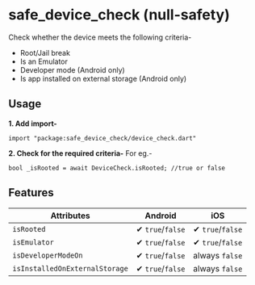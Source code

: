# safe_device_check (null-safety)

Check whether the device meets the following criteria-
- Root/Jail break
- Is an Emulator
- Developer mode (Android only)
- Is app installed on external storage (Android only)

## Usage

**1. Add import-**

    import "package:safe_device_check/device_check.dart"

**2. Check for the required criteria-**
For eg.-

    bool _isRooted = await DeviceCheck.isRooted; //true or false

## Features
| Attributes | Android | iOS |
| --| --|--|
| `isRooted` |✔ `true`/`false`|✔ `true`/`false`|
| `isEmulator` |✔ `true`/`false`|✔ `true`/`false`|
| `isDeveloperModeOn` |✔ `true`/`false`| always `false`|
| `isInstalledOnExternalStorage` |✔ `true`/`false`|always `false`|
